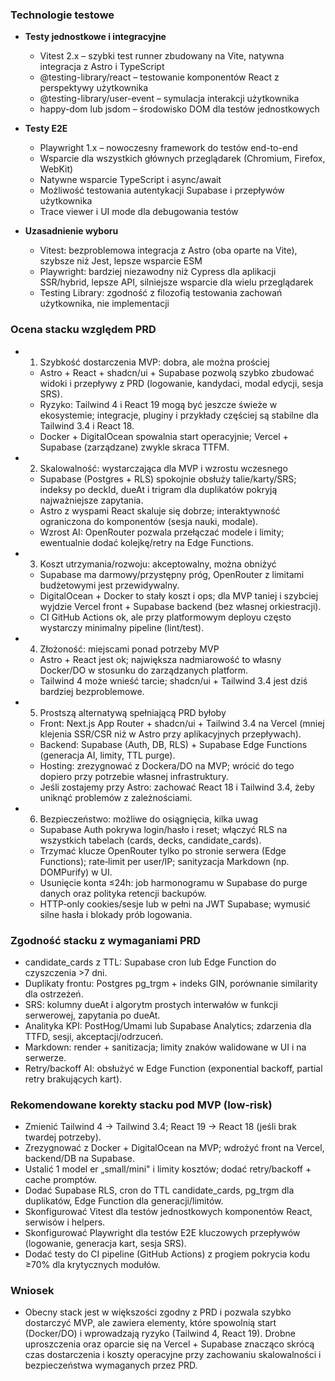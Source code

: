 ### Technologie testowe

- **Testy jednostkowe i integracyjne**
  - Vitest 2.x – szybki test runner zbudowany na Vite, natywna integracja z Astro i TypeScript
  - @testing-library/react – testowanie komponentów React z perspektywy użytkownika
  - @testing-library/user-event – symulacja interakcji użytkownika
  - happy-dom lub jsdom – środowisko DOM dla testów jednostkowych

- **Testy E2E**
  - Playwright 1.x – nowoczesny framework do testów end-to-end
  - Wsparcie dla wszystkich głównych przeglądarek (Chromium, Firefox, WebKit)
  - Natywne wsparcie TypeScript i async/await
  - Możliwość testowania autentykacji Supabase i przepływów użytkownika
  - Trace viewer i UI mode dla debugowania testów

- **Uzasadnienie wyboru**
  - Vitest: bezproblemowa integracja z Astro (oba oparte na Vite), szybsze niż Jest, lepsze wsparcie ESM
  - Playwright: bardziej niezawodny niż Cypress dla aplikacji SSR/hybrid, lepsze API, silniejsze wsparcie dla wielu przeglądarek
  - Testing Library: zgodność z filozofią testowania zachowań użytkownika, nie implementacji

### Ocena stacku względem PRD

- 1) Szybkość dostarczenia MVP: dobra, ale można prościej
  - Astro + React + shadcn/ui + Supabase pozwolą szybko zbudować widoki i przepływy z PRD (logowanie, kandydaci, modal edycji, sesja SRS).
  - Ryzyko: Tailwind 4 i React 19 mogą być jeszcze świeże w ekosystemie; integracje, pluginy i przykłady częściej są stabilne dla Tailwind 3.4 i React 18.
  - Docker + DigitalOcean spowalnia start operacyjnie; Vercel + Supabase (zarządzane) zwykle skraca TTFM.

- 2) Skalowalność: wystarczająca dla MVP i wzrostu wczesnego
  - Supabase (Postgres + RLS) spokojnie obsłuży talie/karty/SRS; indeksy po deckId, dueAt i trigram dla duplikatów pokryją najważniejsze zapytania.
  - Astro z wyspami React skaluje się dobrze; interaktywność ograniczona do komponentów (sesja nauki, modale).
  - Wzrost AI: OpenRouter pozwala przełączać modele i limity; ewentualnie dodać kolejkę/retry na Edge Functions.

- 3) Koszt utrzymania/rozwoju: akceptowalny, można obniżyć
  - Supabase ma darmowy/przystępny próg, OpenRouter z limitami budżetowymi jest przewidywalny.
  - DigitalOcean + Docker to stały koszt i ops; dla MVP taniej i szybciej wyjdzie Vercel front + Supabase backend (bez własnej orkiestracji).
  - CI GitHub Actions ok, ale przy platformowym deployu często wystarczy minimalny pipeline (lint/test).

- 4) Złożoność: miejscami ponad potrzeby MVP
  - Astro + React jest ok; największa nadmiarowość to własny Docker/DO w stosunku do zarządzanych platform.
  - Tailwind 4 może wnieść tarcie; shadcn/ui + Tailwind 3.4 jest dziś bardziej bezproblemowe.

- 5) Prostszą alternatywą spełniającą PRD byłoby
  - Front: Next.js App Router + shadcn/ui + Tailwind 3.4 na Vercel (mniej klejenia SSR/CSR niż w Astro przy aplikacyjnych przepływach).
  - Backend: Supabase (Auth, DB, RLS) + Supabase Edge Functions (generacja AI, limity, TTL purge).
  - Hosting: zrezygnować z Dockera/DO na MVP; wrócić do tego dopiero przy potrzebie własnej infrastruktury.
  - Jeśli zostajemy przy Astro: zachować React 18 i Tailwind 3.4, żeby uniknąć problemów z zależnościami.

- 6) Bezpieczeństwo: możliwe do osiągnięcia, kilka uwag
  - Supabase Auth pokrywa login/hasło i reset; włączyć RLS na wszystkich tabelach (cards, decks, candidate_cards).
  - Trzymać klucze OpenRouter tylko po stronie serwera (Edge Functions); rate‑limit per user/IP; sanityzacja Markdown (np. DOMPurify) w UI.
  - Usunięcie konta ≤24h: job harmonogramu w Supabase do purge danych oraz polityka retencji backupów.
  - HTTP‑only cookies/sesje lub w pełni na JWT Supabase; wymusić silne hasła i blokady prób logowania.

### Zgodność stacku z wymaganiami PRD

- candidate_cards z TTL: Supabase cron lub Edge Function do czyszczenia >7 dni.
- Duplikaty frontu: Postgres pg_trgm + indeks GIN, porównanie similarity dla ostrzeżeń.
- SRS: kolumny dueAt i algorytm prostych interwałów w funkcji serwerowej, zapytania po dueAt.
- Analityka KPI: PostHog/Umami lub Supabase Analytics; zdarzenia dla TTFD, sesji, akceptacji/odrzuceń.
- Markdown: render + sanitizacja; limity znaków walidowane w UI i na serwerze.
- Retry/backoff AI: obsłużyć w Edge Function (exponential backoff, partial retry brakujących kart).

### Rekomendowane korekty stacku pod MVP (low‑risk)

- Zmienić Tailwind 4 → Tailwind 3.4; React 19 → React 18 (jeśli brak twardej potrzeby).
- Zrezygnować z Docker + DigitalOcean na MVP; wdrożyć front na Vercel, backend/DB na Supabase.
- Ustalić 1 model  er „small/mini" i limity kosztów; dodać retry/backoff + cache promptów.
- Dodać Supabase RLS, cron do TTL candidate_cards, pg_trgm dla duplikatów, Edge Function dla generacji/limitów.
- Skonfigurować Vitest dla testów jednostkowych komponentów React, serwisów i helpers.
- Skonfigurować Playwright dla testów E2E kluczowych przepływów (logowanie, generacja kart, sesja SRS).
- Dodać testy do CI pipeline (GitHub Actions) z progiem pokrycia kodu ≥70% dla krytycznych modułów.

### Wniosek

- Obecny stack jest w większości zgodny z PRD i pozwala szybko dostarczyć MVP, ale zawiera elementy, które spowolnią start (Docker/DO) i wprowadzają ryzyko (Tailwind 4, React 19). Drobne uproszczenia oraz oparcie się na Vercel + Supabase znacząco skrócą czas dostarczenia i koszty operacyjne przy zachowaniu skalowalności i bezpieczeństwa wymaganych przez PRD.
